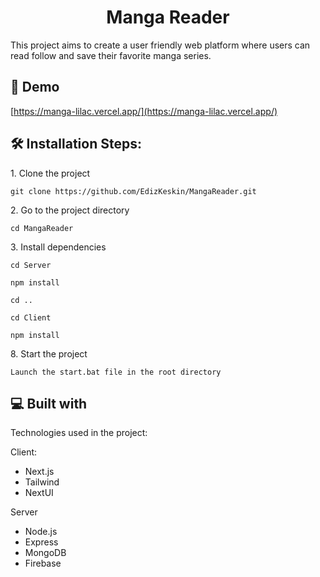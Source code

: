 <h1 align="center" id="title">Manga Reader</h1>

<p id="description">This project aims to create a user friendly web platform where users can read follow and save their favorite manga series.</p>

<h2>🚀 Demo</h2>

[https://manga-lilac.vercel.app/](https://manga-lilac.vercel.app/)

<h2>🛠️ Installation Steps:</h2>

<p>1. Clone the project</p>

```
git clone https://github.com/EdizKeskin/MangaReader.git
```

<p>2. Go to the project directory</p>

```
cd MangaReader
```

<p>3. Install dependencies</p>

```
cd Server

npm install

cd ..

cd Client

npm install
```

<p>8. Start the project</p>

```
Launch the start.bat file in the root directory
```

  
  
<h2>💻 Built with</h2>

Technologies used in the project:

Client: 
*   Next.js
*   Tailwind
*   NextUI

Server
*   Node.js
*   Express
*   MongoDB
*   Firebase

